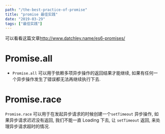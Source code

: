 ```yaml
---
path: "/the-best-practice-of-promise"
title: "promise 最佳实践"
date: "2019-03-29"
tags: ["最佳实践"]
---
```


可以看看这篇文章<http://www.datchley.name/es6-promises/>

Promise.all
============

* `Promise.all` 可以用于依赖多项异步操作的返回结果才能继续, 如果有任何一个异步操作发生了错误都无法再继续执行下去.

Promise.race
============

`Promise.race` 可以用于在发起异步请求的时候创建一个`setTimeout` 异步操作, 如果异步请求迟迟没有返回, 我们不能一直 Loading 下去, 让 `setTimeout` 返回, 来处理异步请求超时的情况.
